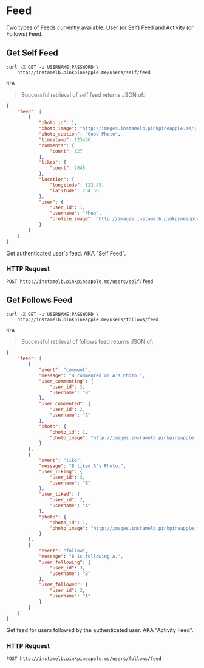 # Feed

Two types of Feeds currently available. User (or Self) Feed and Activity (or Follows) Feed.

## Get Self Feed

```shell
curl -X GET -u USERNAME:PASSWORD \
    http://instamelb.pinkpineapple.me/users/self/feed
```

```java
N/A
```

> Successful retrieval of self feed returns JSON of:

```json
{
    "feed": [
        {
            "photo_id": 1,
            "photo_image": "http://images.instamelb.pinkpineapple.me/1.jpg",
            "photo_caption": "Good Photo",
            "timestamp": 123456,
            "comments": {
                "count": 127
            },
            "likes": {
                "count": 2045
            },
            "location": {
                "longitude": 123.45,
                "latitude": 234.56
            },
            "user": {
                "user_id": 1,
                "username": "Pheo",
                "profile_image": "http://images.instamelb.pinkpineapple.me/1.jpg"
            }
        }
    ]
}
```

Get authenticated user's feed. AKA "Self Feed".

### HTTP Request

`POST http://instamelb.pinkpineapple.me/users/self/feed`


## Get Follows Feed

```shell
curl -X GET -u USERNAME:PASSWORD \
    http://instamelb.pinkpineapple.me/users/follows/feed
```

```java
N/A
```

> Successful retrieval of follows feed returns JSON of:

```json
{
    "feed": [
        {
            "event": "comment",
            "message": "B commented on A's Photo.",
            "user_commenting": {
                "user_id": 3,
                "username": "B"
            },
            "user_commented": {
                "user_id": 2,
                "username": "A"
            },
            "photo": {
                "photo_id": 1,
                "photo_image": "http://images.instamelb.pinkpineapple.me/1.jpg"
            }
        },
        {
            "event": "like",
            "message": "B liked A's Photo.",
            "user_liking": {
                "user_id": 3,
                "username": "B"
            },
            "user_liked": {
                "user_id": 2,
                "username": "A"
            },
            "photo": {
                "photo_id": 1,
                "photo_image": "http://images.instamelb.pinkpineapple.me/1.jpg"
            }
        },
        {
            "event": "follow",
            "message": "B is following A.",
            "user_following": {
                "user_id": 3,
                "username": "B"
            },
            "user_followed": {
                "user_id": 2,
                "username": "A"
            }
        }
    ]
}
```

Get feed for users followed by the authenticated user. AKA "Activity Feed".

### HTTP Request

`POST http://instamelb.pinkpineapple.me/users/follows/feed`

